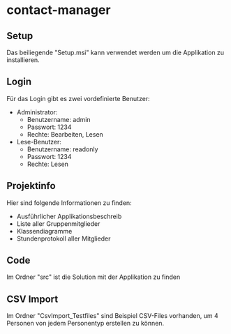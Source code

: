 # contact-manager

## Setup
Das beiliegende "Setup.msi" kann verwendet werden um die Applikation zu installieren.


## Login
Für das Login gibt es zwei vordefinierte Benutzer:
- Administrator: 
    - Benutzername: admin
    - Passwort: 1234
    - Rechte: Bearbeiten, Lesen
- Lese-Benutzer: 
    - Benutzername: readonly
    - Passwort: 1234
    - Rechte: Lesen


## Projektinfo
Hier sind folgende Informationen zu finden:
- Ausführlicher Applikationsbeschreib
- Liste aller Gruppenmitglieder
- Klassendiagramme
- Stundenprotokoll aller Mitglieder

## Code
Im Ordner "src" ist die Solution mit der Applikation zu finden

## CSV Import
Im Ordner "CsvImport_Testfiles" sind Beispiel CSV-Files vorhanden, um 4 Personen von jedem Personentyp erstellen zu können.
